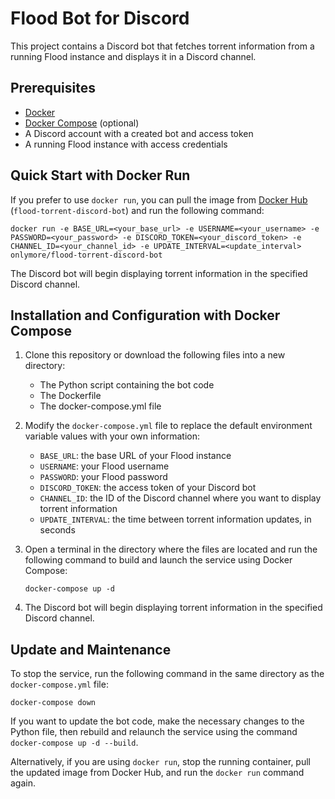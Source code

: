 # Flood Bot for Discord

This project contains a Discord bot that fetches torrent information from a running Flood instance and displays it in a Discord channel.

## Prerequisites

- [Docker](https://www.docker.com/)
- [Docker Compose](https://docs.docker.com/compose/) (optional)
- A Discord account with a created bot and access token
- A running Flood instance with access credentials

## Quick Start with Docker Run

If you prefer to use `docker run`, you can pull the image from [Docker Hub](https://hub.docker.com/r/onlymore/flood-torrent-discord-bot) (`flood-torrent-discord-bot`) and run the following command:

   ```
   docker run -e BASE_URL=<your_base_url> -e USERNAME=<your_username> -e PASSWORD=<your_password> -e DISCORD_TOKEN=<your_discord_token> -e CHANNEL_ID=<your_channel_id> -e UPDATE_INTERVAL=<update_interval> onlymore/flood-torrent-discord-bot
   ```

The Discord bot will begin displaying torrent information in the specified Discord channel.

## Installation and Configuration with Docker Compose

1. Clone this repository or download the following files into a new directory:
   - The Python script containing the bot code
   - The Dockerfile
   - The docker-compose.yml file

2. Modify the `docker-compose.yml` file to replace the default environment variable values with your own information:

   - `BASE_URL`: the base URL of your Flood instance
   - `USERNAME`: your Flood username
   - `PASSWORD`: your Flood password
   - `DISCORD_TOKEN`: the access token of your Discord bot
   - `CHANNEL_ID`: the ID of the Discord channel where you want to display torrent information
   - `UPDATE_INTERVAL`: the time between torrent information updates, in seconds

3. Open a terminal in the directory where the files are located and run the following command to build and launch the service using Docker Compose:

   ```
   docker-compose up -d
   ```

4. The Discord bot will begin displaying torrent information in the specified Discord channel.

## Update and Maintenance

To stop the service, run the following command in the same directory as the `docker-compose.yml` file:

```
docker-compose down
```

If you want to update the bot code, make the necessary changes to the Python file, then rebuild and relaunch the service using the command `docker-compose up -d --build`.

Alternatively, if you are using `docker run`, stop the running container, pull the updated image from Docker Hub, and run the `docker run` command again.